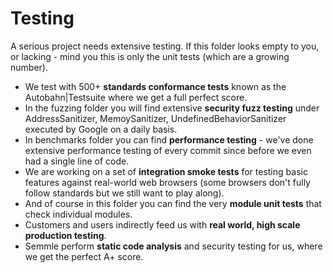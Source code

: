 # Testing
A serious project needs extensive testing. If this folder looks empty to you, or lacking - mind you this is only the unit tests (which are a growing number).

* We test with 500+ **standards conformance tests** known as the Autobahn|Testsuite where we get a full perfect score.
* In the fuzzing folder you will find extensive **security fuzz testing** under AddressSanitizer, MemoySanitizer, UndefinedBehaviorSanitizer executed by Google on a daily basis.
* In benchmarks folder you can find **performance testing** - we've done extensive performance testing of every commit since before we even had a single line of code.
* We are working on a set of **integration smoke tests** for testing basic features against real-world web browsers (some browsers don't fully follow standards but we still want to play along).
* And of course in this folder you can find the very **module unit tests** that check individual modules.
* Customers and users indirectly feed us with **real world, high scale production testing**.
* Semmle perform **static code analysis** and security testing for us, where we get the perfect A+ score.
